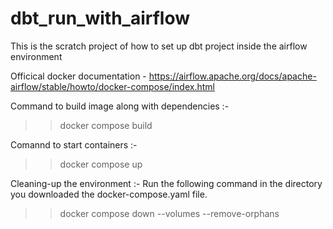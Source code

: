 # dbt_run_with_airflow
This is the scratch project of how to set up dbt project inside the airflow environment



Officical docker documentation -  https://airflow.apache.org/docs/apache-airflow/stable/howto/docker-compose/index.html


Command to build image along with dependencies :-
>> docker compose build

Comannd to start containers :-
>> docker compose up

Cleaning-up the environment :-
Run the following command in the directory you downloaded the docker-compose.yaml file.
>> docker compose down --volumes --remove-orphans


